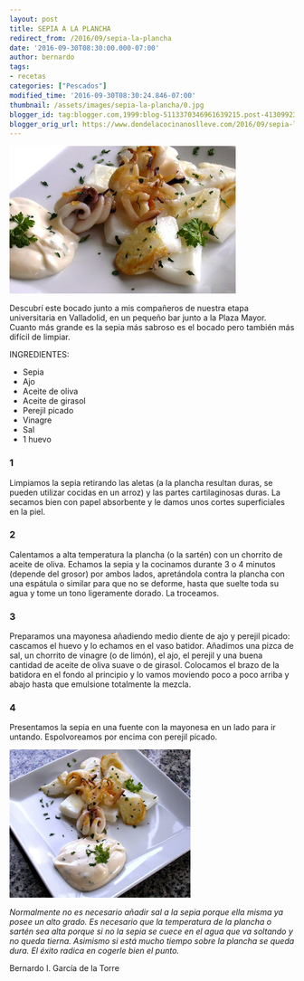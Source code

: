 ```yaml
---
layout: post
title: SEPIA A LA PLANCHA
redirect_from: /2016/09/sepia-la-plancha
date: '2016-09-30T08:30:00.000-07:00'
author: bernardo
tags:
- recetas
categories: ["Pescados"]
modified_time: '2016-09-30T08:30:24.846-07:00'
thumbnail: /assets/images/sepia-la-plancha/0.jpg
blogger_id: tag:blogger.com,1999:blog-5113370346961639215.post-4130992333516872745
blogger_orig_url: https://www.dondelacocinanoslleve.com/2016/09/sepia-la-plancha.html
---
```


![](/assets/images/sepia-la-plancha/0.jpg)

  
Descubrí este bocado junto a mis compañeros de nuestra etapa universitaria en Valladolid, en un pequeño bar junto a la Plaza Mayor. Cuanto más grande es la sepia más sabroso es el bocado pero también más difícil de limpiar.    

INGREDIENTES:
* Sepia
* Ajo
* Aceite de oliva
* Aceite de girasol
* Perejil picado
* Vinagre
* Sal
* 1 huevo  

### 1

Limpiamos la sepia retirando las aletas (a la plancha resultan duras, se pueden utilizar cocidas en un arroz) y las partes cartilaginosas duras. La secamos bien con papel absorbente y le damos unos cortes superficiales en la piel.  

### 2

Calentamos a alta temperatura la plancha (o la sartén) con un chorrito de aceite de oliva. Echamos la sepia y la cocinamos durante 3 o 4 minutos (depende del grosor) por ambos lados, apretándola contra la plancha con una espátula o similar para que no se deforme, hasta que suelte toda su agua y tome un tono ligeramente dorado. La troceamos.  

### 3

Preparamos una mayonesa añadiendo medio diente de ajo y perejil picado: cascamos el huevo y lo echamos en el vaso batidor. Añadimos una pizca de sal, un chorrito de vinagre (o de limón), el ajo, el perejil y una buena cantidad de aceite de oliva suave o de girasol. Colocamos el brazo de la batidora en el fondo al principio y lo vamos moviendo poco a poco arriba y abajo hasta que emulsione totalmente la mezcla.  

### 4

Presentamos la sepia en una fuente con la mayonesa en un lado para ir untando. Espolvoreamos por encima con perejil picado.  

![](/assets/images/sepia-la-plancha/1.jpg)

  
_Normalmente no es necesario añadir sal a la sepia porque ella misma ya posee un alto grado. Es necesario que la temperatura de la plancha o sartén sea alta porque si no la sepia se cuece en el agua que va soltando y no queda tierna. Asimismo si está mucho tiempo sobre la plancha se queda dura. El éxito radica en cogerle bien el punto._  

Bernardo I. García de la Torre
